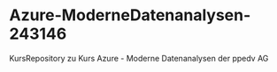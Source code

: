 # Azure-ModerneDatenanalysen-243146
KursRepository zu Kurs Azure - Moderne Datenanalysen der ppedv AG
